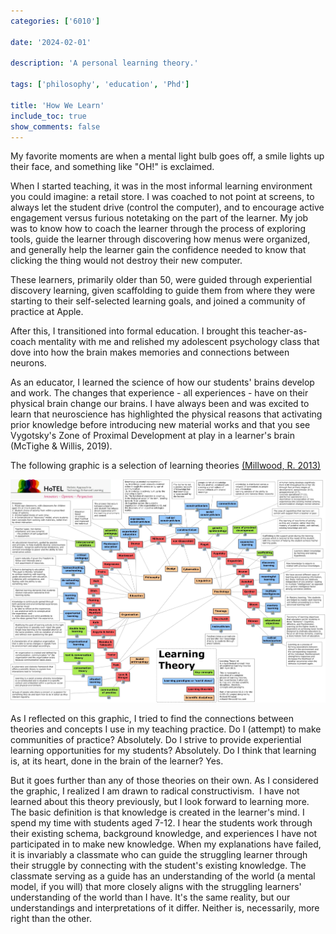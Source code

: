 ```yaml
---
categories: ['6010']

date: '2024-02-01'

description: 'A personal learning theory.'

tags: ['philosophy', 'education', 'Phd']

title: 'How We Learn'
include_toc: true
show_comments: false
---
```


My favorite moments are when a mental light bulb goes off, a smile lights up their face, and something like "OH!" is exclaimed.

When I started teaching, it was in the most informal learning environment you could imagine: a retail store. I was coached to not point at screens, to always let the student drive (control the computer), and to encourage active engagement versus furious notetaking on the part of the learner. My job was to know how to coach the learner through the process of exploring tools, guide the learner through discovering how menus were organized, and generally help the learner gain the confidence needed to know that clicking the thing would not destroy their new computer.

These learners, primarily older than 50, were guided through experiential discovery learning, given scaffolding to guide them from where they were starting to their self-selected learning goals, and joined a community of practice at Apple.

After this, I transitioned into formal education. I brought this teacher-as-coach mentality with me and relished my adolescent psychology class that dove into how the brain makes memories and connections between neurons.

As an educator, I learned the science of how our students' brains develop and work. The changes that experience - all experiences - have on their physical brain change our brains. I have always been and was excited to learn that neuroscience has highlighted the physical reasons that activating prior knowledge before introducing new material works and that you see Vygotsky's Zone of Proximal Development at play in a learner's brain (McTighe & Willis, 2019).

The following graphic is a selection of learning theories <a href = "https://cmapspublic3.ihmc.us/rid=1LGVGJY66-CCD5CZ-12G3/Learning%20Theory.cmap">(Millwood, R. 2013)</a>

[![Learning Theory Map](https://raw.githubusercontent.com/meganblibrarian/PhDWebsite/28757b6ba148a5fcf177db4830319280ed4db4cf/assets/Learning_Theory_v5.jpg)](https://raw.githubusercontent.com/meganblibrarian/PhDWebsite/28757b6ba148a5fcf177db4830319280ed4db4cf/assets/Learning_Theory_v5.jpg)

As I reflected on this graphic, I tried to find the connections between theories and concepts I use in my teaching practice. Do I (attempt) to make communities of practice? Absolutely. Do I strive to provide experiential learning opportunities for my students? Absolutely. Do I think that learning is, at its heart, done in the brain of the learner? Yes.

But it goes further than any of those theories on their own. As I considered the graphic, I realized I am drawn to radical constructivism.  I have not learned about this theory previously, but I look forward to learning more. The basic definition is that knowledge is created in the learner's mind. I spend my time with students aged 7-12. I hear the students work through their existing schema, background knowledge, and experiences I have not participated in to make new knowledge. When my explanations have failed, it is invariably a classmate who can guide the struggling learner through their struggle by connecting with the student's existing knowledge. The classmate serving as a guide has an understanding of the world (a mental model, if you will) that more closely aligns with the struggling learners' understanding of the world than I have. It's the same reality, but our understandings and interpretations of it differ. Neither is, necessarily, more right than the other.
